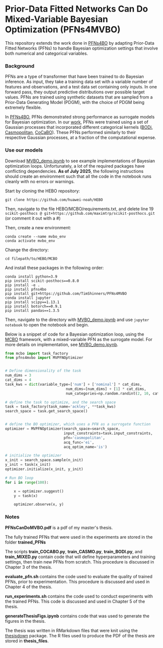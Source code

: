# Prior-Data Fitted Networks Can Do Mixed-Variable Bayesian Optimization (PFNs4MVBO)

This repository extends the work done in [PFNs4BO](https://github.com/automl/PFNs4BO) by adapting Prior-Data Fitted Networks (PFNs) to handle Bayesian optimization settings that involve both numerical and categorical variables. 

### Background

PFNs are a type of transformer that have been trained to do Bayesian inference. As input, they take a training data set with a variable number of features and observations, and a test data set containing only inputs. In one forward pass, they output predictive distributions over possible target values. PFNs are trained using synthetic datasets that are sampled from a Prior-Data Generating Model (PDGM), with the choice of PDGM being extremely flexible. 

In [PFNs4BO](https://github.com/automl/PFNs4BO), PFNs demonstrated strong performance as surrogate models for Bayesian optimization. In our [work](https://github.com/TimShinners/PFNs4MVBO/blob/main/PFNsCanDoMVBO.pdf), PFNs were trained using a set of Gaussian processes that incorporated different categorical kernels ([BODi](https://arxiv.org/abs/2303.01774), [Casmopolitan](https://arxiv.org/abs/2102.07188), [CoCaBO](https://arxiv.org/abs/1906.08878)). These PFNs performed similarly to their respective Gaussian processes, at a fraction of the computational expense. 

### Use our models

Download [MVBO_demo.ipynb](https://github.com/TimShinners/PFNs4MVBO/blob/main/MVBO_demo.ipynb) to see example implementations of Bayesian optimization loops. Unfortunately, a lot of the required packages have conflicting dependencies. **As of July 2025**, the following instructions should create an environment such that all the code in the notebook runs cleanly with no errors or warnings. 

Start by cloning the HEBO repository:

```
git clone https://github.com/huawei-noah/HEBO
```

Then, navigate to the file HEBO/MCBO/requirements.txt, and delete line 19 `scikit-posthocs @ git+https://github.com/maximtrp/scikit-posthocs.git` (or comment it out with a #)

Then, create a new environment:

```
conda create --name mvbo_env
conda activate mvbo_env
```

Change the directory:
```
cd filepath/to/HEBO/MCBO
```

And install these packages in the following order:

```
conda install python=3.9
pip install scikit-posthocs==0.8.0
pip install -e .
pip install pfns4bo 
pip install git+https://github.com/TimShinners/PFNs4MVBO
conda install jupyter
pip install scipy==1.13.1
pip install botorch==0.9.1
pip install pandas==1.3.5
```

Then, navigate to the directory with [MVBO_demo.ipynb](https://github.com/TimShinners/PFNs4MVBO/blob/main/MVBO_demo.ipynb) and use `jupyter notebook` to open the notebook and begin.

Below is a snippet of code for a Bayesian optimization loop, using the [MCBO](https://arxiv.org/abs/2306.09803) framework, with a mixed-variable PFN as the surrogate model. For more details on implementation, see [MVBO_demo.ipynb](https://github.com/TimShinners/PFNs4MVBO/blob/main/MVBO_demo.ipynb).


```python
from mcbo import task_factory
from pfns4mvbo import MVPFNOptimizer


# Define dimensionality of the task
num_dims = 3
cat_dims = 4
task_kws = dict(variable_type=['num'] + ['nominal'] * cat_dims,
                            num_dims=[num_dims] + [1] * cat_dims,
                            num_categories=np.random.randint(2, 10, cat_dims).tolist())

# define the task to optimize, and the search space
task = task_factory(task_name='ackley', **task_kws)
search_space = task.get_search_space()


# define the BO optimizer, which uses a PFN as a surrogate function
optimizer = MVPFNOptimizer(search_space=search_space,
                           input_constraints=task.input_constraints,
                           pfn='casmopolitan',
                           acq_func='ei',
                           acq_optim_name='is')

# initialize the optimizer
x_init = search_space.sample(n_init)
y_init = task(x_init)
optimizer.initialize(x_init, y_init)

# Run BO loop
for i in range(100):

    x = optimizer.suggest()
    y = task(x)

    optimizer.observe(x, y)

```



### Notes

**PFNsCanDoMVBO.pdf** is a pdf of my master's thesis.

The fully trained PFNs that were used in the experiments are stored in the folder **trained_PFNs**

The scripts **train_COCABO.py**, **train_CASMO.py**, **train_BODI.py**, and **train_MIXED.py** contain code that will define hyperparameters and training settings, then train new PFNs from scratch. This procedure is discussed in Chapter 3 of the thesis.

**evaluate_pfn.sh** contains the code used to evaluate the quality of trained PFNs, prior to experimentation. This procedure is discussed and used in Chapter 4 of the thesis. 

**run_experiments.sh** contains the code used to conduct experiments with the trained PFNs. This code is discussed and used in Chapter 5 of the thesis. 

**generateThesisFigs.ipynb** contains code that was used to generate the figures in the thesis.

The thesis was written in RMarkdown files that were knit using the [thesisdown](https://github.com/ismayc/thesisdown) package. The R files used to produce the PDF of the thesis are stored in **thesis_files**.
